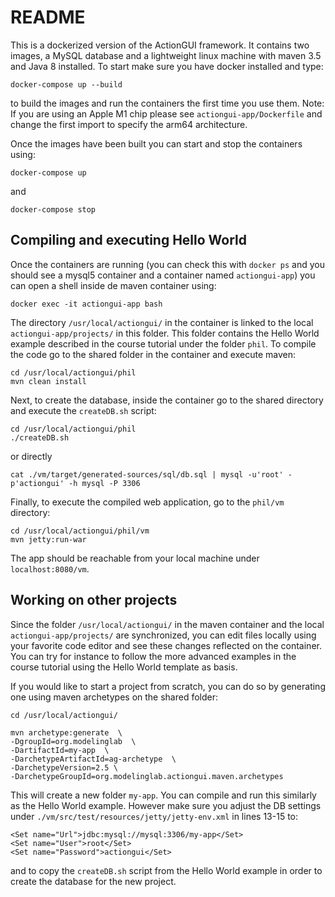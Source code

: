 # README

This is a dockerized version of the ActionGUI framework. It contains two images, a MySQL database and a lightweight linux machine with maven 3.5 and Java 8 installed. To start make sure you have docker installed and type:

`docker-compose up --build`

to build the images and run the containers the first time you use them. Note: If you are using an Apple M1 chip please see `actiongui-app/Dockerfile` and change the first import to specify the arm64 architecture.

Once the images have been built you can start and stop the containers using:

`docker-compose up`

and

`docker-compose stop`

## Compiling and executing Hello World

Once the containers are running (you can check this with `docker ps`  and you should see a mysql5 container and a container named `actiongui-app`) you can open a shell inside de maven container using:

`docker exec -it actiongui-app bash`

The directory `/usr/local/actiongui/` in the container is linked to the local `actiongui-app/projects/` in this folder.  This folder contains the Hello World example described in the course tutorial under the folder `phil`. To compile the code go to the shared folder in the container and execute maven:

    cd /usr/local/actiongui/phil
    mvn clean install

Next, to create the database, inside the container go to the shared directory and execute the `createDB.sh` script:

    cd /usr/local/actiongui/phil
    ./createDB.sh

or directly 

    cat ./vm/target/generated-sources/sql/db.sql | mysql -u'root' -p'actiongui' -h mysql -P 3306

Finally, to execute the compiled web application, go to the `phil/vm` directory:

    cd /usr/local/actiongui/phil/vm
    mvn jetty:run-war

The app should be reachable from your local machine under `localhost:8080/vm`. 

## Working on other projects

Since the folder  `/usr/local/actiongui/`  in the maven container and  the local `actiongui-app/projects/` are synchronized, you can edit files locally using your favorite code editor and see these changes reflected on the container.  You can try for instance to follow the more advanced examples in the course tutorial using the Hello World template as basis. 

If you would like to start a project from scratch, you can do so by generating one using maven archetypes on the shared folder:

`cd /usr/local/actiongui/`

    mvn archetype:generate  \ 
    -DgroupId=org.modelinglab  \ 
    -DartifactId=my-app  \
    -DarchetypeArtifactId=ag-archetype  \ 
    -DarchetypeVersion=2.5 \
    -DarchetypeGroupId=org.modelinglab.actiongui.maven.archetypes

This will create a new folder `my-app`. You can compile and run this similarly as the Hello World example. However make sure you adjust the DB settings under `./vm/src/test/resources/jetty/jetty-env.xml` in lines 13-15 to:

    <Set name="Url">jdbc:mysql://mysql:3306/my-app</Set> 
    <Set name="User">root</Set>
    <Set name="Password">actiongui</Set>

and to copy the `createDB.sh` script from the Hello World example in order to create the database for the new project.